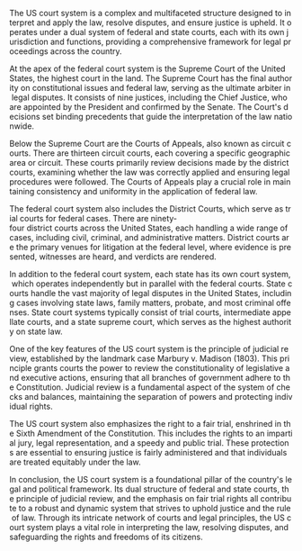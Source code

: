 The US court system is a complex and multifaceted structure designed to interpret and apply the law, resolve disputes, and ensure justice is upheld. It operates under a dual system of federal and state courts, each with its own jurisdiction and functions, providing a comprehensive framework for legal proceedings across the country.

At the apex of the federal court system is the Supreme Court of the United States, the highest court in the land. The Supreme Court has the final authority on constitutional issues and federal law, serving as the ultimate arbiter in legal disputes. It consists of nine justices, including the Chief Justice, who are appointed by the President and confirmed by the Senate. The Court's decisions set binding precedents that guide the interpretation of the law nationwide.

Below the Supreme Court are the Courts of Appeals, also known as circuit courts. There are thirteen circuit courts, each covering a specific geographic area or circuit. These courts primarily review decisions made by the district courts, examining whether the law was correctly applied and ensuring legal procedures were followed. The Courts of Appeals play a crucial role in maintaining consistency and uniformity in the application of federal law.

The federal court system also includes the District Courts, which serve as trial courts for federal cases. There are ninety-four district courts across the United States, each handling a wide range of cases, including civil, criminal, and administrative matters. District courts are the primary venues for litigation at the federal level, where evidence is presented, witnesses are heard, and verdicts are rendered.

In addition to the federal court system, each state has its own court system, which operates independently but in parallel with the federal courts. State courts handle the vast majority of legal disputes in the United States, including cases involving state laws, family matters, probate, and most criminal offenses. State court systems typically consist of trial courts, intermediate appellate courts, and a state supreme court, which serves as the highest authority on state law.

One of the key features of the US court system is the principle of judicial review, established by the landmark case Marbury v. Madison (1803). This principle grants courts the power to review the constitutionality of legislative and executive actions, ensuring that all branches of government adhere to the Constitution. Judicial review is a fundamental aspect of the system of checks and balances, maintaining the separation of powers and protecting individual rights.

The US court system also emphasizes the right to a fair trial, enshrined in the Sixth Amendment of the Constitution. This includes the rights to an impartial jury, legal representation, and a speedy and public trial. These protections are essential to ensuring justice is fairly administered and that individuals are treated equitably under the law.

In conclusion, the US court system is a foundational pillar of the country's legal and political framework. Its dual structure of federal and state courts, the principle of judicial review, and the emphasis on fair trial rights all contribute to a robust and dynamic system that strives to uphold justice and the rule of law. Through its intricate network of courts and legal principles, the US court system plays a vital role in interpreting the law, resolving disputes, and safeguarding the rights and freedoms of its citizens.